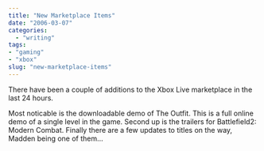 ```yaml
---
title: "New Marketplace Items"
date: "2006-03-07"
categories: 
  - "writing"
tags:
- "gaming"
- "xbox"
slug: "new-marketplace-items"
---
```


There have been a couple of additions to the Xbox Live marketplace in the last 24 hours.
  
Most noticable is the downloadable demo of The Outfit. This is a full online demo of a single level in the game. Second up is the trailers for Battlefield2: Modern Combat. Finally there are a few updates to titles on the way, Madden being one of them…
